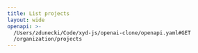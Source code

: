 ```yaml
---
title: List projects
layout: wide
openapi: >-
  /Users/zdunecki/Code/xyd-js/openai-clone/openapi.yaml#GET
  /organization/projects
---
```


